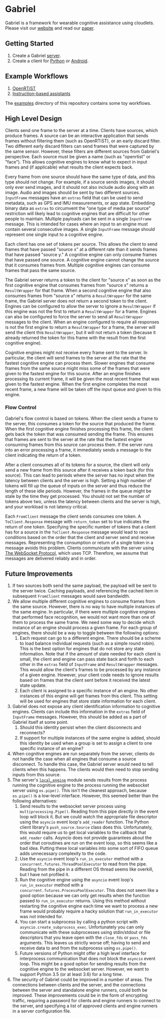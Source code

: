 # Gabriel

Gabriel is a framework for wearable cognitive assistance using cloudlets. Please
visit our [website](http://gabriel.cs.cmu.edu) and read our
[paper](http://dl.acm.org/citation.cfm?id=2594383).

## Getting Started

1. Create a Gabriel [server](server).
2. Create a client for [Python](python-client) or [Android](android-client).

## Example Workflows

1. [OpenRTiST](https://github.com/cmusatyalab/openrtist)
2. [Instruction-based assistants](https://github.com/cmusatyalab/gabriel-instruction)

The [examples](examples) directory of this repository contains some toy
workflows.

## High Level Design

Clients send one frame to the server at a time. Clients have sources, which
produce frames. A source can be an interactive application that sends frames
without filtering them (such as OpenRTiST), or an early discard filter. Two
different early discard filters can send frames that were captured by the same
sensor. However, these filters are different sources from Gabriel's perspective.
Each source must be given a name (such as "openrtist" or "face"). This allows
cognitive engines to know what to expect in input frames and (if applicable)
what results the client expects back.

Every frame from one source should have the same type of data, and this type
should not change. For example, if a source sends images, it should only ever
send images, and it should not also include audio along with an image. Audio and
images should be sent by two different sources. `InputFrame` messages have an
`extras` field that can be used to send metadata, such as GPS and IMU
measurements, or app state. Embedding binary data as `extras` to circumvent the
"one type of media per source" restriction will likely lead to cognitive
engines that are difficult for other people to maintain. Multiple payloads can
be sent in a single `InputFrame` message. This is intended for cases where an
input to an engine must contain several consecutive images. A single
`InputFrame` message should represent one single input to a cognitive engine.

Each client has one set of tokens per source. This allows the client to send
frames that have passed "source x" at a different rate than it sends frames that
have passed "source y." A cognitive engine can only consume frames that have
passed one source. A cognitive engine cannot change the source that it consumes
frames from. Multiple cognitive engines can consume frames that pass the same
source.

The Gabriel server returns a token to the client for "source x" as soon as the
first cognitive engine that consumes frames from "source x" returns a
`ResultWrapper` for that frame. When a second cognitive engine that also
consumes frames from "source x" returns a `ResultWrapper` for the same frame,
the Gabriel server does not return a second token to the client. Engines can be
configured to allow the server to ignore a `ResultWrapper` if this engine was
not the first to return a `ResultWrapper` for a frame. Engines can also be
configured to force the server to send all `ResultWrapper` messages to the
client.
When an engine configured to require all responses is not the first engine to
return a `ResultWrapper` for a frame, the server will send the client this
`ResultWrapper`, but it will not return a token (because it already returned the
token for this frame with the result from the first cognitive engine).

Cognitive engines might not receive every frame sent to the server. In
particular, the client will send frames to the server at the rate that the
fastest cognitive engine can process them. Slower engines that consume frames
from the same source might miss some of the frames that were given to the
fastest engine for this source. After an engine finishes processing its current
frame, it will be given the most recent frame that was given to the fastest
engine. When the first engine completes the most recent frame, a new frame will
be taken off the input queue and given to this engine.

### Flow Control

Gabriel's flow control is based on tokens. When the client sends a frame to the
server, this consumes a token for the source that produced the frame. When the
first cognitive engine finishes processing this frame, the client gets back the
token that was consumed sending the frame. This ensures that frames are sent to
the server at the rate that the fastest engine consuming frames from this source
can process them. If the server runs into an error processing a frame, it
immediately sends a message to the client indicating the return of a token.

After a client consumes all of its tokens for a source, the client will only
send a new frame from this source after it receives a token back
(for this source). This can lead to periods where the server has no input when
the latency between clients and the server is high. Setting a high number of
tokens will fill up the queue of inputs on the server and thus reduce the length
of these idle periods. However, the frames in the queue might be stale by the
time they get processed. You should not set the number of tokens above two,
unless the latency between clients and the server is high, and your workload is
not latency critical.

Each `FromClient` message the client sends consumes one token. A
`ToClient.Response` message with `return_token` set to true indicates the return
of one token. Specifying the specific number of tokens that a client has for a
source in the `ToClient.Response` message would lead to race conditions based on
the order that the client and server send and receive messages. Representing the
consumption or return of a single token in a message avoids this problem.
Clients communicate with the server using
[The WebSocket Protocol](https://tools.ietf.org/html/rfc6455), which uses TCP.
Therefore, we assume that messages are delivered reliably and in order.

## Future Improvements

1. If two sources both send the same payload, the payload will be sent to the
   server twice. Caching payloads, and referencing the cached item in subsequent
   `FromClient` messages would save bandwidth.
2. We allow multiple different cognitive engines to consume frames from the
   same source. However, there is no way to have
   multiple instances of the same engine. In particular, if there
   were multiple cognitive engines that performed face recognition, we would not
   want more than one of them to process the same frame. We need some way
   to decide which instance of an engine should process a given frame. For each
   group of engines, there should be a way to toggle between the following
   options:
   1. Each request can go to a different engine. There should be a scheme to
      load balance individual requests (such as a simple round robin). This is
      the best option for engines that do not store any state information. Note
      that if the amount of state needed for each client is small, the client
      and engine can pass state back and forth to each other in the `extras`
      field of `InputFrame` and `ResultWrapper` messages. This would allow the
      client's frames to be processed by any instance of a given engine.
      However, your client code needs to ignore results based on frames that the
      client sent before it received the latest state update.
   2. Each client is assigned to a specific instance of an engine. No other
      instances of this engine will get frames from this client. This setting
      will be used for engines that store state information for each client.
3. Gabriel does not expose any client identification information to cognitive
   engines. Clients can include this information in the `extras` field of
   `InputFrame` messages. However, this should be added as a part of Gabriel
   itself at some point.
   1. Should this identity persist when the client disconnects and reconnects?
   2. If support for multiple instances of the same engine is added, should this
      identity be used when a group is set to assign a client to one specific
      instance of an engine?
4. When cognitive engines are run separately from the server, clients do
   not handle the case when all engines that consume a source disconnect. To
   handle this case, the Gabriel server would need to tell clients when this
   happens. The clients would then need to stop sending inputs from this source.
5. The server's
   [`local_engine`](https://github.com/cmusatyalab/gabriel/blob/390b6605a23a18ff55e5cc27182c43df1644b739/server/src/gabriel_server/local_engine.py)
   module sends results from the process running the cognitive engine to
   the process running the websocket server using `os.pipe()`. This isn't the
   cleanest approach, because `os.pipe()` is a low-level interface. However,
   this seemed better than the following alternatives:
   1. Send results to the websocket server process using
      `multiprocessing.Pipe()`. Reading from this pipe directly in the event
      loop will block it. But we could watch the appropriate file descriptor
      using the `asyncio` event loop's `add_reader` function. The Python client
      library's `push_source.Source` class does this. Unfortunately, this would
      require us to get local variables to the callback that `add_reader` calls.
      Asyncio does not provide guarantees about the order that coroutines are
      run on the event loop, so this seems like a bad idea. Putting these local
      variables into some sort of FIFO queue adds unnecessary complexity to the
      code.
   2. Use the `asyncio` event loop's `run_in_executor` method with a
      `concurrent.futures.ThreadPoolExecutor` to read from the pipe. Reading
      from the pipe in a different OS thread seems like overkill, but I have not
      profiled it.
   3. Run the cognitive engine using the `asyncio` event loop's
      `run_in_executor` method with a `concurrent.futures.ProcessPoolExecutor`.
      This does not seem like a good option because we can only get results when
      the function passed to `run_in_executor` returns. Using this method
      without restarting the cognitive engine each time we want to process a new
      frame would probably require a hacky solution that `run_in_executor` was
      not intended for.
   4. You can start a subprocess by calling a python script with
      `asyncio.create_subprocess_exec`. Unfortunately you can only communicate
      with these subprocesses using stdin/stdout or file descriptors that you
      leave open with the `close_fds` or `pass_fds` arguments. This leaves us
      strictly worse off; having to send and receive data to and from the
      subprocess using `os.pipe()`.
   5. Future versions of Python might offer a high level interface for
      interprocess communication that does not block the `asyncio` event loop.
      This might be a good option for sending results from the cognitive engine
      to the websocket server. However, we want to support Python 3.5 (or at
      least 3.6) for a long time.
6. The security of Gabriel could be improved in a number of areas. The
   connections between clients and the server, and the connections between
   the server and standalone engine runners, could both be
   improved. These improvements could be in the form of encrypting traffic,
   requiring a password for clients and engine runners to connect to the server,
   and specifying a list of approved clients and engine runners in a server
   configuration file.
